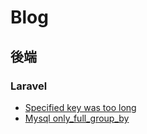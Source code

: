 # Blog

## 後端
### Laravel
- [Specified key was too long](https://github.com/siezlh4405/Blog/issues/1)
- [Mysql only_full_group_by](https://github.com/siezlh4405/Blog/issues/2)

